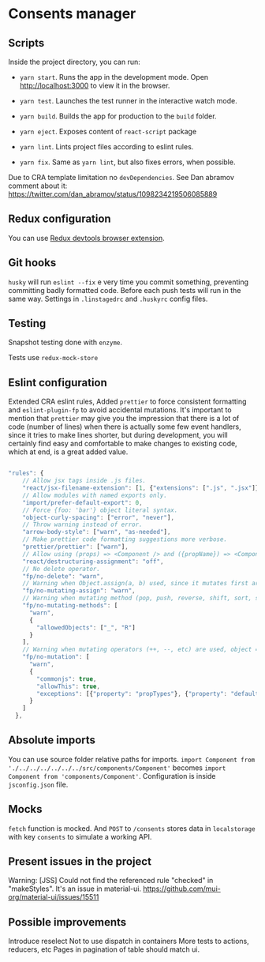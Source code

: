 # Consents manager


## Scripts

Inside the project directory, you can run:

- `yarn start`. Runs the app in the development mode. Open [http://localhost:3000](http://localhost:3000) to view it in the browser. 

- `yarn test`. Launches the test runner in the interactive watch mode.

- `yarn build`. Builds the app for production to the `build` folder.

- `yarn eject`. Exposes content of `react-script` package

- `yarn lint`. Lints project files according to eslint rules.

- `yarn fix`. Same as `yarn lint`, but also fixes errors, when possible. 

Due to CRA template limitation no `devDependencies`.
See Dan abramov comment about it: https://twitter.com/dan_abramov/status/1098234219506085889

## Redux configuration

You can use [Redux devtools browser extension](http://extension.remotedev.io/). 

## Git hooks

`husky` will run `eslint --fix` e very time you commit something, preventing committing badly formatted code. Before each push tests will run in the same way. Settings in `.linstagedrc` and `.huskyrc` config files.

## Testing

Snapshot testing done with `enzyme`.

Tests use `redux-mock-store`

## Eslint configuration
Extended CRA eslint rules, Added `prettier` to force consistent formatting and `eslint-plugin-fp` to avoid accidental mutations.
It's important to mention that `prettier` may give you the impression that there is a lot of code (number of lines) when there is actually some few event handlers, since it tries to make lines shorter, but during development, you will certainly find easy and comfortable to make changes to existing code, which at end, is a great added value. 

```js

"rules": {
    // Allow jsx tags inside .js files.
    "react/jsx-filename-extension": [1, {"extensions": [".js", ".jsx"]}],
    // Allow modules with named exports only.
    "import/prefer-default-export": 0,
    // Force {foo: 'bar'} object literal syntax.
    "object-curly-spacing": ["error", "never"],
    // Throw warning instead of error.
    "arrow-body-style": ["warn", "as-needed"],
    // Make prettier code formatting suggestions more verbose.
    "prettier/prettier": ["warn"],
    // Allow using (props) => <Component /> and ({propName}) => <Component /> syntax.
    "react/destructuring-assignment": "off",
    // No delete operator.
    "fp/no-delete": "warn",
    // Warning when Object.assign(a, b) used, since it mutates first argument. Object.assign({}, a, b) is ok.
    "fp/no-mutating-assign": "warn",
    // Warning when mutating method (pop, push, reverse, shift, sort, splice, unshift, etc) is used. Ramda and lodash/fp are allowed (_.pop, R.push)
    "fp/no-mutating-methods": [
      "warn",
      {
        "allowedObjects": ["_", "R"]
      }
    ],
    // Warning when mutating operators (++, --, etc) are used, object = {} also. Proptypes, defaultProps and common.js (module.exports = {}) are ok.
    "fp/no-mutation": [
      "warn",
      {
        "commonjs": true,
        "allowThis": true,
        "exceptions": [{"property": "propTypes"}, {"property": "defaultProps"}]
      }
    ]
  },

```

## Absolute imports

You can use source folder relative paths for imports. `import Component from './../../../../../../src/components/Component'` becomes `import Component from 'components/Component'`. Configuration is inside `jsconfig.json` file.

## Mocks
`fetch` function is mocked. And `POST` to `/consents` stores data in `localstorage` with key `consents` to simulate a working API.

## Present issues in the project
Warning: [JSS] Could not find the referenced rule "checked" in "makeStyles".
It's an issue in material-ui.
https://github.com/mui-org/material-ui/issues/15511

## Possible improvements
Introduce reselect
Not to use dispatch in containers
More tests to actions, reducers, etc
Pages in pagination of table should match ui.